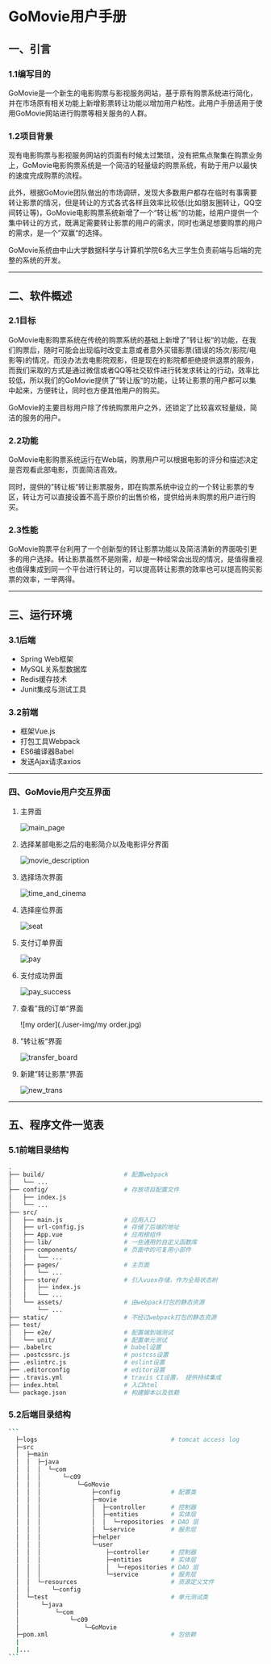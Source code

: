 # GoMovie用户手册

## 一、引言

### 1.1编写目的

​	GoMovie是一个新生的电影购票与影视服务网站，基于原有购票系统进行简化，并在市场原有相关功能上新增影票转让功能以增加用户粘性。此用户手册适用于使用GoMovie网站进行购票等相关服务的人群。



### 1.2项目背景

​	现有电影购票与影视服务网站的页面有时候太过繁琐，没有把焦点聚集在购票业务上，GoMovie电影购票系统是一个简洁的轻量级的购票系统，有助于用户以最快的速度完成购票的流程。

​	此外，根据GoMovie团队做出的市场调研，发现大多数用户都存在临时有事需要转让影票的情况，但是转让的方式各式各样且效率比较低(比如朋友圈转让，QQ空间转让等)，GoMovie电影购票系统新增了一个“转让板“的功能，给用户提供一个集中转让的方式，既满足需要转让影票的用户的需求，同时也满足想要购票的用户的需求，是一个”双赢“的选择。

​	GoMovie系统由中山大学数据科学与计算机学院6名大三学生负责前端与后端的完整的系统的开发。

---

## 二、软件概述

### 2.1目标

​	GoMovie电影购票系统在传统的购票系统的基础上新增了”转让板“的功能，在我们购票后，随时可能会出现临时改变主意或者意外买错影票(错误的场次/影院/电影等)的情况，而没办法去电影院观影，但是现在的影院都拒绝提供退票的服务，而我们采取的方式是通过微信或者QQ等社交软件进行转发求转让的行动，效率比较低，所以我们的GoMovie提供了”转让版“的功能，让转让影票的用户都可以集中起来，方便转让，同时也方便其他用户的购买。

​	GoMovie的主要目标用户除了传统购票用户之外，还锁定了比较喜欢轻量级，简洁的服务的用户。



### 2.2功能

​	GoMovie电影购票系统运行在Web端，购票用户可以根据电影的评分和描述决定是否观看此部电影，页面简洁高效。

​	同时，提供的”转让板“转让影票服务，即在购票系统中设立的一个转让影票的专区，转让方可以直接设置不高于原价的出售价格，提供给尚未购票的用户进行购买。



### 2.3性能

​	GoMovie购票平台利用了一个创新型的转让影票功能以及简洁清新的界面吸引更多的用户选择。转让影票虽然不是刚需，却是一种经常会出现的情况，是值得重视也值得集成到同一个平台进行转让的，可以提高转让影票的效率也可以提高购买影票的效率，一举两得。

---

## 三、运行环境

### 3.1后端

- Spring Web框架
- MySQL关系型数据库
- Redis缓存技术
- Junit集成与测试工具



### 3.2前端

- 框架Vue.js
- 打包工具Webpack
- ES6编译器Babel
- 发送Ajax请求axios

---

### 四、GoMovie用户交互界面

1. 主界面

   ![main_page](./user-img/main_page.png)

2. 选择某部电影之后的电影简介以及电影评分界面

   ![movie_description](./user-img/movie_description.jpg)

3. 选择场次界面

   ![time_and_cinema](./user-img/time_and_cinema.jpg)

4. 选择座位界面

   ![seat](./user-img/seat.jpg)

5. 支付订单界面

   ![pay](./user-img/pay.jpg)

6. 支付成功界面

   ![pay_success](./user-img/pay_success.jpg)

7. 查看”我的订单“界面

   ![my order](./user-img/my order.jpg)

8. ”转让板“界面

   ![transfer_board](./user-img/transfer_board.jpg)

9. 新建”转让影票“界面

   ![new_trans](./user-img/new_trans.jpg)

---

## 五、程序文件一览表

### 5.1前端目录结构

```bash
.
├── build/                      # 配置webpack
│   └── ...
├── config/                     # 存放项目配置文件
│   ├── index.js                
│   └── ...
├── src/
│   ├── main.js                 # 应用入口
│   ├── url-config.js           # 存储了后端的地址
│   ├── App.vue                 # 应用根组件
│   ├── lib/                    # 一些通用的自定义函数库
│   ├── components/             # 页面中的可复用小部件
│   │   └── ...
│   ├── pages/                  # 主页面
│   │   └── ...
│   ├── store/                  # 引入vuex存储，作为全局状态树
│   │   ├── index.js
│   │   └── ...
│   └── assets/                 # 由webpack打包的静态资源
│       └── ...
├── static/                     # 不经过webpack打包的静态资源
├── test/
│   ├── e2e/                    # 配置端到端测试
│   └── unit/                   # 配置单元测试
├── .babelrc                    # babel设置
├── .postcssrc.js               # postcss设置
├── .eslintrc.js                # eslint设置
├── .editorconfig               # editor设置
├── .travis.yml                 # travis CI设置， 提供持续集成
├── index.html                  # 入口html
└── package.json                # 构建脚本以及依赖
```



### 5.2后端目录结构

```bash
​```
  ├─logs                                     # tomcat access log
  ├─src
  │  ├─main
  │  │  ├─java
  │  │  │  └─com
  │  │  │      └─c09
  │  │  │          └─GoMovie
  │  │  │              ├─config              # 配置类
  │  │  │              ├─movie
  │  │  │              │  ├─controller       # 控制器
  │  │  │              │  ├─entities         # 实体层
  │  │  │              │  │  └─repositories  # DAO 层
  │  │  │              │  └─service          # 服务层
  │  │  │              ├─helper
  │  │  │              └─user
  │  │  │                  ├─controller      # 控制器
  │  │  │                  ├─entities        # 实体层
  │  │  │                  │  └─repositories # DAO 层
  │  │  │                  └─service         # 服务层
  │  │  └─resources                          # 资源定义文件
  │  │      └─config
  │  └─test                                  # 单元测试类
  │      └─java
  │          └─com
  │              └─c09
  │                  └─GoMovie
  ├─pom.xml                                  # 包依赖
  |
  |...
​```
```

